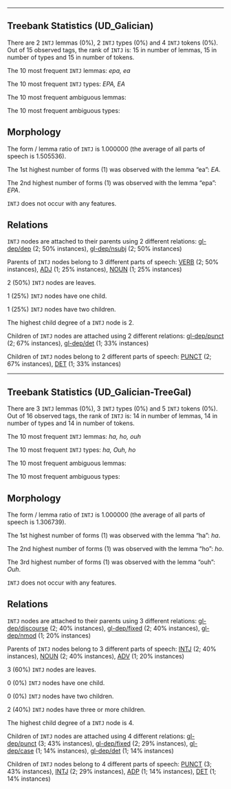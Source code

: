 

--------------------------------------------------------------------------------

## Treebank Statistics (UD_Galician)

There are 2 `INTJ` lemmas (0%), 2 `INTJ` types (0%) and 4 `INTJ` tokens (0%).
Out of 15 observed tags, the rank of `INTJ` is: 15 in number of lemmas, 15 in number of types and 15 in number of tokens.

The 10 most frequent `INTJ` lemmas: <em>epa, ea</em>

The 10 most frequent `INTJ` types:  <em>EPA, EA</em>

The 10 most frequent ambiguous lemmas: 

The 10 most frequent ambiguous types:  



## Morphology

The form / lemma ratio of `INTJ` is 1.000000 (the average of all parts of speech is 1.505536).

The 1st highest number of forms (1) was observed with the lemma “ea”: <em>EA</em>.

The 2nd highest number of forms (1) was observed with the lemma “epa”: <em>EPA</em>.

`INTJ` does not occur with any features.


## Relations

`INTJ` nodes are attached to their parents using 2 different relations: [gl-dep/dep]() (2; 50% instances), [gl-dep/nsubj]() (2; 50% instances)

Parents of `INTJ` nodes belong to 3 different parts of speech: [VERB]() (2; 50% instances), [ADJ]() (1; 25% instances), [NOUN]() (1; 25% instances)

2 (50%) `INTJ` nodes are leaves.

1 (25%) `INTJ` nodes have one child.

1 (25%) `INTJ` nodes have two children.

The highest child degree of a `INTJ` node is 2.

Children of `INTJ` nodes are attached using 2 different relations: [gl-dep/punct]() (2; 67% instances), [gl-dep/det]() (1; 33% instances)

Children of `INTJ` nodes belong to 2 different parts of speech: [PUNCT]() (2; 67% instances), [DET]() (1; 33% instances)



--------------------------------------------------------------------------------

## Treebank Statistics (UD_Galician-TreeGal)

There are 3 `INTJ` lemmas (0%), 3 `INTJ` types (0%) and 5 `INTJ` tokens (0%).
Out of 16 observed tags, the rank of `INTJ` is: 14 in number of lemmas, 14 in number of types and 14 in number of tokens.

The 10 most frequent `INTJ` lemmas: <em>ha, ho, ouh</em>

The 10 most frequent `INTJ` types:  <em>ha, Ouh, ho</em>

The 10 most frequent ambiguous lemmas: 

The 10 most frequent ambiguous types:  



## Morphology

The form / lemma ratio of `INTJ` is 1.000000 (the average of all parts of speech is 1.306739).

The 1st highest number of forms (1) was observed with the lemma “ha”: <em>ha</em>.

The 2nd highest number of forms (1) was observed with the lemma “ho”: <em>ho</em>.

The 3rd highest number of forms (1) was observed with the lemma “ouh”: <em>Ouh</em>.

`INTJ` does not occur with any features.


## Relations

`INTJ` nodes are attached to their parents using 3 different relations: [gl-dep/discourse]() (2; 40% instances), [gl-dep/fixed]() (2; 40% instances), [gl-dep/nmod]() (1; 20% instances)

Parents of `INTJ` nodes belong to 3 different parts of speech: [INTJ]() (2; 40% instances), [NOUN]() (2; 40% instances), [ADV]() (1; 20% instances)

3 (60%) `INTJ` nodes are leaves.

0 (0%) `INTJ` nodes have one child.

0 (0%) `INTJ` nodes have two children.

2 (40%) `INTJ` nodes have three or more children.

The highest child degree of a `INTJ` node is 4.

Children of `INTJ` nodes are attached using 4 different relations: [gl-dep/punct]() (3; 43% instances), [gl-dep/fixed]() (2; 29% instances), [gl-dep/case]() (1; 14% instances), [gl-dep/det]() (1; 14% instances)

Children of `INTJ` nodes belong to 4 different parts of speech: [PUNCT]() (3; 43% instances), [INTJ]() (2; 29% instances), [ADP]() (1; 14% instances), [DET]() (1; 14% instances)

